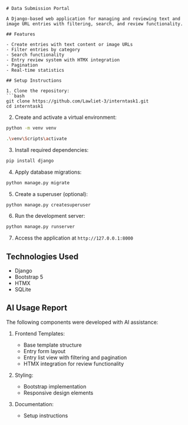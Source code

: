 

```
# Data Submission Portal

A Django-based web application for managing and reviewing text and image URL entries with filtering, search, and review functionality.

## Features

- Create entries with text content or image URLs
- Filter entries by category
- Search functionality
- Entry review system with HTMX integration
- Pagination
- Real-time statistics

## Setup Instructions

1. Clone the repository:
```bash
git clone https://github.com/Lawliet-3/interntask1.git
cd interntask1
```

2. Create and activate a virtual environment:
```bash
python -m venv venv
```
```bash
.\venv\Scripts\activate
```

3. Install required dependencies:
```bash
pip install django
```

4. Apply database migrations:
```bash
python manage.py migrate
```

5. Create a superuser (optional):
```bash
python manage.py createsuperuser
```

6. Run the development server:
```bash
python manage.py runserver
```

7. Access the application at `http://127.0.0.1:8000`

## Technologies Used
- Django
- Bootstrap 5
- HTMX
- SQLite

## AI Usage Report
The following components were developed with AI assistance:

1. Frontend Templates:
   - Base template structure
   - Entry form layout
   - Entry list view with filtering and pagination
   - HTMX integration for review functionality

2. Styling:
   - Bootstrap implementation
   - Responsive design elements

3. Documentation:
   - Setup instructions
